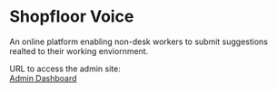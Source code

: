 # Shopfloor Voice

An online platform enabling non-desk workers to submit suggestions realted to their working enviornment.

URL to access the admin site:
<br>
[Admin Dashboard](https://shopfloorvoice.vercel.app/admin)
